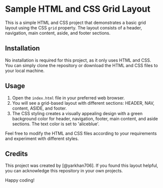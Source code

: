 # Sample HTML and CSS Grid Layout

This is a simple HTML and CSS project that demonstrates a basic grid layout using the CSS `grid` property. The layout consists of a header, navigation, main content, aside, and footer sections.


## Installation

No installation is required for this project, as it only uses HTML and CSS. You can simply clone the repository or download the HTML and CSS files to your local machine.

## Usage

1. Open the `index.html` file in your preferred web browser.
2. You will see a grid-based layout with different sections: HEADER, NAV, content, ASIDE, and footer.
3. The CSS styling creates a visually appealing design with a green background color for header, navigation, footer, main content, and aside sections. The text color is set to 'aliceblue'.

Feel free to modify the HTML and CSS files according to your requirements and experiment with different styles.

## Credits

This project was created by [@yarkhan706]. If you found this layout helpful, you can acknowledge this repository in your own projects.

Happy coding!
